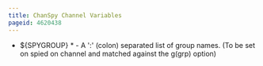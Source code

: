 ```yaml
---
title: ChanSpy Channel Variables
pageid: 4620438
---
```


* ${SPYGROUP} \* - A ':' (colon) separated list of group names. (To be set on spied on channel and matched against the g(grp) option)


